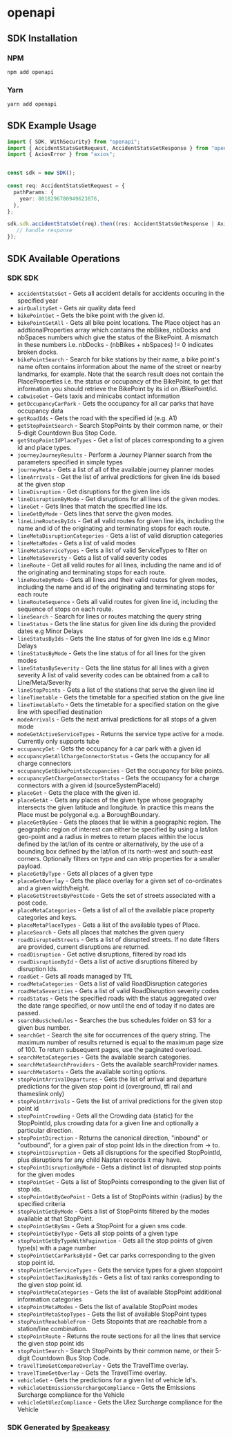 # openapi

<!-- Start SDK Installation -->
## SDK Installation

### NPM

```bash
npm add openapi
```

### Yarn

```bash
yarn add openapi
```
<!-- End SDK Installation -->

<!-- Start SDK Example Usage -->
## SDK Example Usage

```typescript
import { SDK, WithSecurity} from "openapi";
import { AccidentStatsGetRequest, AccidentStatsGetResponse } from "openapi/src/sdk/models/operations";
import { AxiosError } from "axios";


const sdk = new SDK();
    
const req: AccidentStatsGetRequest = {
  pathParams: {
    year: 8018296780949623876,
  },
};

sdk.sdk.accidentStatsGet(req).then((res: AccidentStatsGetResponse | AxiosError) => {
   // handle response
});
```
<!-- End SDK Example Usage -->

<!-- Start SDK Available Operations -->
## SDK Available Operations

### SDK SDK

* `accidentStatsGet` - Gets all accident details for accidents occuring in the specified year
* `airQualityGet` - Gets air quality data feed
* `bikePointGet` - Gets the bike point with the given id.
* `bikePointGetAll` - Gets all bike point locations. The Place object has an addtionalProperties array which contains the nbBikes, nbDocks and nbSpaces
            numbers which give the status of the BikePoint. A mismatch in these numbers i.e. nbDocks - (nbBikes + nbSpaces) != 0 indicates broken docks.
* `bikePointSearch` - Search for bike stations by their name, a bike point's name often contains information about the name of the street
            or nearby landmarks, for example. Note that the search result does not contain the PlaceProperties i.e. the status
            or occupancy of the BikePoint, to get that information you should retrieve the BikePoint by its id on /BikePoint/id.
* `cabwiseGet` - Gets taxis and minicabs contact information
* `getOccupancyCarPark` - Gets the occupancy for all car parks that have occupancy data
* `getRoadIds` - Gets the road with the specified id (e.g. A1)
* `getStopPointSearch` - Search StopPoints by their common name, or their 5-digit Countdown Bus Stop Code.
* `getStopPointIdPlaceTypes` - Get a list of places corresponding to a given id and place types.
* `journeyJourneyResults` - Perform a Journey Planner search from the parameters specified in simple types
* `journeyMeta` - Gets a list of all of the available journey planner modes
* `lineArrivals` - Get the list of arrival predictions for given line ids based at the given stop
* `lineDisruption` - Get disruptions for the given line ids
* `lineDisruptionByMode` - Get disruptions for all lines of the given modes.
* `lineGet` - Gets lines that match the specified line ids.
* `lineGetByMode` - Gets lines that serve the given modes.
* `lineLineRoutesByIds` - Get all valid routes for given line ids, including the name and id of the originating and terminating stops for each route.
* `lineMetaDisruptionCategories` - Gets a list of valid disruption categories
* `lineMetaModes` - Gets a list of valid modes
* `lineMetaServiceTypes` - Gets a list of valid ServiceTypes to filter on
* `lineMetaSeverity` - Gets a list of valid severity codes
* `lineRoute` - Get all valid routes for all lines, including the name and id of the originating and terminating stops for each route.
* `lineRouteByMode` - Gets all lines and their valid routes for given modes, including the name and id of the originating and terminating stops for each route
* `lineRouteSequence` - Gets all valid routes for given line id, including the sequence of stops on each route.
* `lineSearch` - Search for lines or routes matching the query string
* `lineStatus` - Gets the line status for given line ids during the provided dates e.g Minor Delays
* `lineStatusByIds` - Gets the line status of for given line ids e.g Minor Delays
* `lineStatusByMode` - Gets the line status of for all lines for the given modes
* `lineStatusBySeverity` - Gets the line status for all lines with a given severity
            A list of valid severity codes can be obtained from a call to Line/Meta/Severity
* `lineStopPoints` - Gets a list of the stations that serve the given line id
* `lineTimetable` - Gets the timetable for a specified station on the give line
* `lineTimetableTo` - Gets the timetable for a specified station on the give line with specified destination
* `modeArrivals` - Gets the next arrival predictions for all stops of a given mode
* `modeGetActiveServiceTypes` - Returns the service type active for a mode.
            Currently only supports tube
* `occupancyGet` - Gets the occupancy for a car park with a given id
* `occupancyGetAllChargeConnectorStatus` - Gets the occupancy for all charge connectors
* `occupancyGetBikePointsOccupancies` - Get the occupancy for bike points.
* `occupancyGetChargeConnectorStatus` - Gets the occupancy for a charge connectors with a given id (sourceSystemPlaceId)
* `placeGet` - Gets the place with the given id.
* `placeGetAt` - Gets any places of the given type whose geography intersects the given latitude and longitude. In practice this means the Place
            must be polygonal e.g. a BoroughBoundary.
* `placeGetByGeo` - Gets the places that lie within a geographic region. The geographic region of interest can either be specified
            by using a lat/lon geo-point and a radius in metres to return places within the locus defined by the lat/lon of
            its centre or alternatively, by the use of a bounding box defined by the lat/lon of its north-west and south-east corners.
            Optionally filters on type and can strip properties for a smaller payload.
* `placeGetByType` - Gets all places of a given type
* `placeGetOverlay` - Gets the place overlay for a given set of co-ordinates and a given width/height.
* `placeGetStreetsByPostCode` - Gets the set of streets associated with a post code.
* `placeMetaCategories` - Gets a list of all of the available place property categories and keys.
* `placeMetaPlaceTypes` - Gets a list of the available types of Place.
* `placeSearch` - Gets all places that matches the given query
* `roadDisruptedStreets` - Gets a list of disrupted streets. If no date filters are provided, current disruptions are returned.
* `roadDisruption` - Get active disruptions, filtered by road ids
* `roadDisruptionById` - Gets a list of active disruptions filtered by disruption Ids.
* `roadGet` - Gets all roads managed by TfL
* `roadMetaCategories` - Gets a list of valid RoadDisruption categories
* `roadMetaSeverities` - Gets a list of valid RoadDisruption severity codes
* `roadStatus` - Gets the specified roads with the status aggregated over the date range specified, or now until the end of today if no dates are passed.
* `searchBusSchedules` - Searches the bus schedules folder on S3 for a given bus number.
* `searchGet` - Search the site for occurrences of the query string. The maximum number of results returned is equal to the maximum page size
            of 100. To return subsequent pages, use the paginated overload.
* `searchMetaCategories` - Gets the available search categories.
* `searchMetaSearchProviders` - Gets the available searchProvider names.
* `searchMetaSorts` - Gets the available sorting options.
* `stopPointArrivalDepartures` - Gets the list of arrival and departure predictions for the given stop point id (overground, tfl rail and thameslink only)
* `stopPointArrivals` - Gets the list of arrival predictions for the given stop point id
* `stopPointCrowding` - Gets all the Crowding data (static) for the StopPointId, plus crowding data for a given line and optionally a particular direction.
* `stopPointDirection` - Returns the canonical direction, "inbound" or "outbound", for a given pair of stop point Ids in the direction from -&gt; to.
* `stopPointDisruption` - Gets all disruptions for the specified StopPointId, plus disruptions for any child Naptan records it may have.
* `stopPointDisruptionByMode` - Gets a distinct list of disrupted stop points for the given modes
* `stopPointGet` - Gets a list of StopPoints corresponding to the given list of stop ids.
* `stopPointGetByGeoPoint` - Gets a list of StopPoints within {radius} by the specified criteria
* `stopPointGetByMode` - Gets a list of StopPoints filtered by the modes available at that StopPoint.
* `stopPointGetBySms` - Gets a StopPoint for a given sms code.
* `stopPointGetByType` - Gets all stop points of a given type
* `stopPointGetByTypeWithPagination` - Gets all the stop points of given type(s) with a page number
* `stopPointGetCarParksById` - Get car parks corresponding to the given stop point id.
* `stopPointGetServiceTypes` - Gets the service types for a given stoppoint
* `stopPointGetTaxiRanksByIds` - Gets a list of taxi ranks corresponding to the given stop point id.
* `stopPointMetaCategories` - Gets the list of available StopPoint additional information categories
* `stopPointMetaModes` - Gets the list of available StopPoint modes
* `stopPointMetaStopTypes` - Gets the list of available StopPoint types
* `stopPointReachableFrom` - Gets Stopoints that are reachable from a station/line combination.
* `stopPointRoute` - Returns the route sections for all the lines that service the given stop point ids
* `stopPointSearch` - Search StopPoints by their common name, or their 5-digit Countdown Bus Stop Code.
* `travelTimeGetCompareOverlay` - Gets the TravelTime overlay.
* `travelTimeGetOverlay` - Gets the TravelTime overlay.
* `vehicleGet` - Gets the predictions for a given list of vehicle Id's.
* `vehicleGetEmissionsSurchargeCompliance` - Gets the Emissions Surcharge compliance for the Vehicle
* `vehicleGetUlezCompliance` - Gets the Ulez Surcharge compliance for the Vehicle

<!-- End SDK Available Operations -->

### SDK Generated by [Speakeasy](https://docs.speakeasyapi.dev/docs/using-speakeasy/client-sdks)
